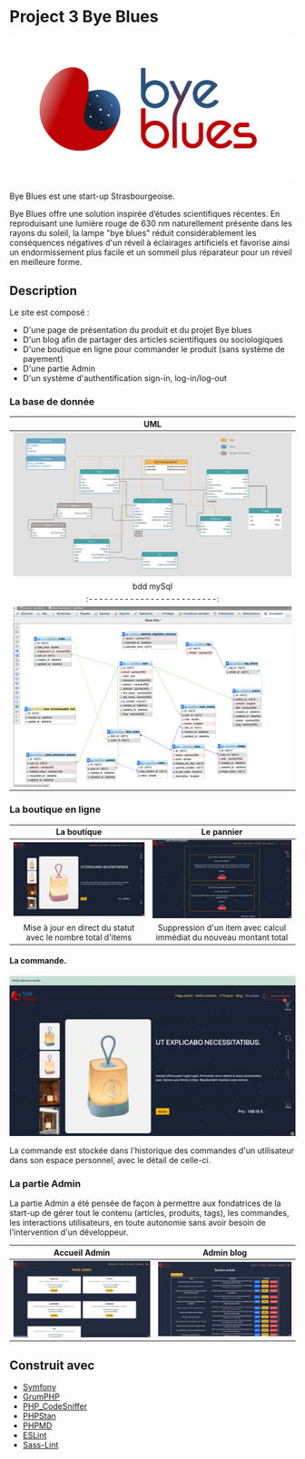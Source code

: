 # Project 3 Bye Blues

![Cover](https://github.com/Klipfel-Nicolas/ByBlues/blob/master/assets/imageReadme/byeblues-clair_1.png)

Bye Blues est une start-up Strasbourgeoise.

Bye Blues  offre une solution inspirée d’études scientifiques récentes. En reproduisant une lumière rouge de 630 nm naturellement présente dans les rayons du soleil, la lampe "bye blues" réduit considérablement les conséquences négatives d'un réveil à éclairages artificiels et favorise ainsi un endormissement plus facile et un sommeil plus réparateur pour un réveil en meilleure forme.

## Description

Le site est composé : 
- D'une page de présentation du produit et du projet Bye blues
- D'un blog afin de partager des articles scientifiques ou sociologiques
- D'une boutique en ligne pour commander le produit (sans système de payement)
- D'une partie Admin
- D'un système d'authentification sign-in, log-in/log-out

### La base de donnée

UML         |  
:-------------------------:|
![](https://github.com/Klipfel-Nicolas/ByBlues/blob/master/assets/imageReadme/BDD-byBlues.png) | 
bdd mySql |
:-------------------------:|
![](https://github.com/Klipfel-Nicolas/ByBlues/blob/master/assets/imageReadme/bdd.png) |

### La boutique en ligne

La boutique      |  Le pannier
:-------------------------:|:-------------------------:
![](https://github.com/Klipfel-Nicolas/ByBlues/blob/master/assets/imageReadme/boutique.gif) | ![](https://github.com/Klipfel-Nicolas/ByBlues/blob/master/assets/imageReadme/pannier.gif)
Mise à jour en direct du statut avec le nombre total d'items | Suppression d'un item avec calcul immédiat du nouveau montant total

#### La commande.

![Alt](https://github.com/Klipfel-Nicolas/ByBlues/blob/master/assets/imageReadme/commande.gif)

La commande est stockée dans l'historique des commandes d'un utilisateur dans son espace personnel, avec le détail de celle-ci.


### La partie Admin

La partie Admin a été pensée de façon à permettre aux fondatrices de la start-up de gérer tout le contenu (articles, produits, tags), les commandes, les interactions utilisateurs, en toute autonomie sans avoir besoin de l'intervention d'un développeur.

Accueil Admin     |  Admin blog
:-------------------------:|:-------------------------:
![](https://github.com/Klipfel-Nicolas/ByBlues/blob/master/assets/imageReadme/admin.png) | ![](https://github.com/Klipfel-Nicolas/ByBlues/blob/master/assets/imageReadme/adminBlog.png)

## Construit avec

* [Symfony](https://github.com/symfony/symfony)
* [GrumPHP](https://github.com/phpro/grumphp)
* [PHP_CodeSniffer](https://github.com/squizlabs/PHP_CodeSniffer)
* [PHPStan](https://github.com/phpstan/phpstan)
* [PHPMD](http://phpmd.org)
* [ESLint](https://eslint.org/)
* [Sass-Lint](https://github.com/sasstools/sass-lint)


